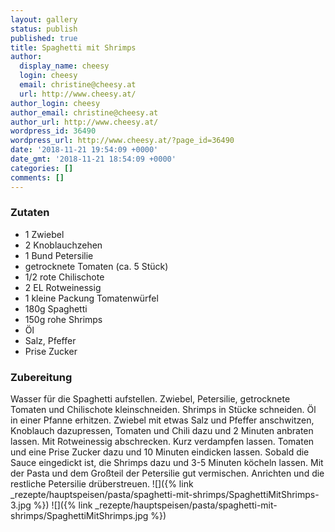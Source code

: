 ```yaml
---
layout: gallery
status: publish
published: true
title: Spaghetti mit Shrimps
author:
  display_name: cheesy
  login: cheesy
  email: christine@cheesy.at
  url: http://www.cheesy.at/
author_login: cheesy
author_email: christine@cheesy.at
author_url: http://www.cheesy.at/
wordpress_id: 36490
wordpress_url: http://www.cheesy.at/?page_id=36490
date: '2018-11-21 19:54:09 +0000'
date_gmt: '2018-11-21 18:54:09 +0000'
categories: []
comments: []
---
```

### Zutaten
* 1 Zwiebel
* 2 Knoblauchzehen
* 1 Bund Petersilie
* getrocknete Tomaten (ca. 5 Stück)
* 1/2 rote Chilischote
* 2 EL Rotweinessig
* 1 kleine Packung Tomatenwürfel
* 180g Spaghetti
* 150g rohe Shrimps
* Öl
* Salz, Pfeffer
* Prise Zucker
### Zubereitung
Wasser für die Spaghetti aufstellen. Zwiebel, Petersilie, getrocknete Tomaten und Chilischote kleinschneiden. Shrimps in Stücke schneiden.
Öl in einer Pfanne erhitzen. Zwiebel mit etwas Salz und Pfeffer anschwitzen, Knoblauch dazupressen, Tomaten und Chili dazu und 2 Minuten anbraten lassen. Mit Rotweinessig abschrecken. Kurz verdampfen lassen. Tomaten und eine Prise Zucker dazu und 10 Minuten eindicken lassen.
Sobald die Sauce eingedickt ist, die Shrimps dazu und 3-5 Minuten köcheln lassen. Mit der Pasta und dem Großteil der Petersilie gut vermischen. Anrichten und die restliche Petersilie drüberstreuen.
![]({% link _rezepte/hauptspeisen/pasta/spaghetti-mit-shrimps/SpaghettiMitShrimps-3.jpg %})
![]({% link _rezepte/hauptspeisen/pasta/spaghetti-mit-shrimps/SpaghettiMitShrimps.jpg %})
